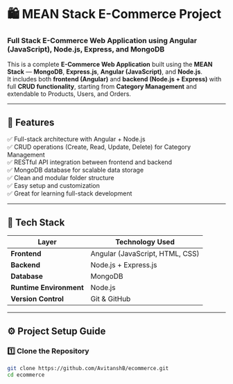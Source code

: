 # 🛍️ MEAN Stack E-Commerce Project  
### Full Stack E-Commerce Web Application using Angular (JavaScript), Node.js, Express, and MongoDB  

This is a complete **E-Commerce Web Application** built using the **MEAN Stack** — **MongoDB**, **Express.js**, **Angular (JavaScript)**, and **Node.js**.  
It includes both **frontend (Angular)** and **backend (Node.js + Express)** with full **CRUD functionality**, starting from **Category Management** and extendable to Products, Users, and Orders.


---

## 🚀 Features

✅ Full-stack architecture with Angular + Node.js  
✅ CRUD operations (Create, Read, Update, Delete) for Category Management  
✅ RESTful API integration between frontend and backend  
✅ MongoDB database for scalable data storage  
✅ Clean and modular folder structure  
✅ Easy setup and customization  
✅ Great for learning full-stack development  

---

## 🧠 Tech Stack

| Layer | Technology Used |
|-------|------------------|
| **Frontend** | Angular (JavaScript, HTML, CSS) |
| **Backend** | Node.js + Express.js |
| **Database** | MongoDB |
| **Runtime Environment** | Node.js |
| **Version Control** | Git & GitHub |

---

## ⚙️ Project Setup Guide

### 1️⃣ Clone the Repository
```bash
git clone https://github.com/AvitanshB/ecommerce.git
cd ecommerce
